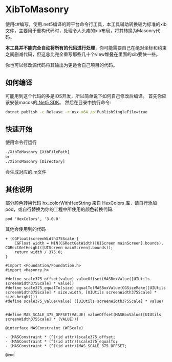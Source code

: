 # XibToMasonry

使用c#编写，使用.net5编译的跨平台命令行工具，本工具辅助转换较为标准的xib文件，主要用于重构代码时，处理令人头疼的xib布局，将其转换为Masonry代码。

**本工具并不能完全自动将所有的代码进行处理**，你可能需要自己在绝对坐标和约束之间删减代码，但这总比完全重写那些几十个view堆叠在里面的xib要快一些。

你也可以修改源代码将其输出为更适合自己项目的代码。

## 如何编译

可能用到这个代码的多是iOS开发，所以简单说下如何自己修改后编译。
首先你应该安装macos的[.Net5 SDK](https://dotnet.microsoft.com/download/dotnet/5.0)。
然后在目录中执行命令:
```cmd
dotnet publish -c Release -r osx-x64 /p:PublishSingleFile=true
```

## 快速开始
使用命令行运行
```cmd
./XibToMasonry [XibFilePath]
or
./XibToMasonry [Directory]
```
会生成对应的.m文件

## 其他说明

部分颜色转换代码 hx_colorWithHexString 来自 HexColors 库，请自行添加pod，或自行替换为你的工程中所使用的颜色转换代码.

```
pod 'HexColors', '3.0.0'
```

其他会使用到的代码

```objc
+ (CGFloat)screenWidth375Scale {
    CGFloat width = MIN(CGRectGetWidth([UIScreen mainScreen].bounds), CGRectGetHeight([UIScreen mainScreen].bounds));
    return width / 375.0;
}
```

```objc
#import <Foundation/Foundation.h>
#import <Masonry.h>

#define scale375_offset(value) valueOffset(MASBoxValue([UIUtils screenWidth375Scale] * value))
#define scale375_equalTo(size) equalTo(MASBoxValue(CGSizeMake([UIUtils screenWidth375Scale] * size.width, [UIUtils screenWidth375Scale] * size.height)))
#define scale375_value(value) ([UIUtils screenWidth375Scale] * value)


#define MAS_SCALE_375_OFFSET(VALUE) valueOffset(MASBoxValue([UIUtils screenWidth375Scale] * (VALUE)))

@interface MASConstraint (WFScale)

- (MASConstraint * (^)(id attr))scale375_offset;
- (MASConstraint * (^)(id attr))scale375_equalTo;
- (MASConstraint * (^)(id attr))MAS_SCALE_375_OFFSET;

@end
```